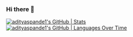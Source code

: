 ### Hi there 👋
[![adityaspande1's GitHub | Stats](https://stats.quine.sh/adityaspande1/github?theme=dark)](https://quine.sh?utm_source=widgets&utm_campaign=adityaspande1)
[![adityaspande1's GitHub | Languages Over Time](https://stats.quine.sh/adityaspande1/languages-over-time?theme=dark)](https://quine.sh?utm_source=widgets&utm_campaign=adityaspande1)
